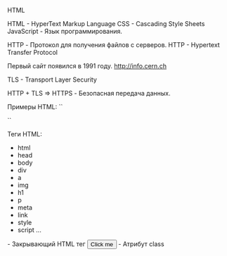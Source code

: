 HTML

HTML - HyperText Markup Language
CSS - Cascading Style Sheets
JavaScript - Язык программирования.

HTTP - Протокол для получения файлов с серверов.
HTTP - Hypertext Transfer Protocol

Первый сайт появился в 1991 году.
http://info.cern.ch

TLS - Transport Layer Security

HTTP + TLS => HTTPS - Безопасная передача данных.

Примеры HTML:
``

<!DOCTYPE html>
<html lang="en">
  <head>
    <meta charset="UTF-8" />
    <meta name="viewport" content="width=device-width, initial-scale=1.0" />
    <title>Document</title>
  </head>
  <body>

  </body>
</html>
``

Теги HTML:

- html
- head
- body
- div
- a
- img
- h1
- p
- meta
- link
- style
- script
  ...

<title>  - Открывающий HTML тег
</title> - Закрывающий HTML тег
<button class="btn">Click me</button> - Атрибут class
